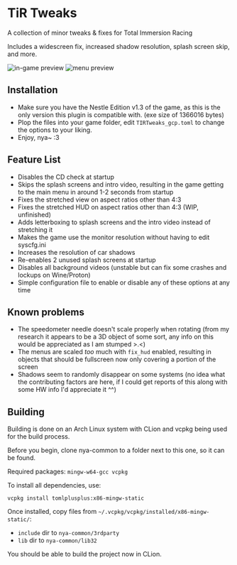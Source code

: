 # TiR Tweaks

A collection of minor tweaks & fixes for Total Immersion Racing

Includes a widescreen fix, increased shadow resolution, splash screen skip, and more.

![in-game preview](https://i.imgur.com/IRjqYRw.png)
![menu preview](https://i.imgur.com/q02pA1m.png)

## Installation

- Make sure you have the Nestle Edition v1.3 of the game, as this is the only version this plugin is compatible with. (exe size of 1366016 bytes)
- Plop the files into your game folder, edit `TIRTweaks_gcp.toml` to change the options to your liking.
- Enjoy, nya~ :3

## Feature List

- Disables the CD check at startup
- Skips the splash screens and intro video, resulting in the game getting to the main menu in around 1-2 seconds from startup
- Fixes the stretched view on aspect ratios other than 4:3
- Fixes the stretched HUD on aspect ratios other than 4:3 (WIP, unfinished)
- Adds letterboxing to splash screens and the intro video instead of stretching it
- Makes the game use the monitor resolution without having to edit syscfg.ini
- Increases the resolution of car shadows
- Re-enables 2 unused splash screens at startup
- Disables all background videos (unstable but can fix some crashes and lockups on Wine/Proton)
- Simple configuration file to enable or disable any of these options at any time

## Known problems

- The speedometer needle doesn't scale properly when rotating (from my research it appears to be a 3D object of some sort, any info on this would be appreciated as I am stumped >.<)
- The menus are scaled *too* much with `fix_hud` enabled, resulting in objects that should be fullscreen now only covering a portion of the screen
- Shadows seem to randomly disappear on some systems (no idea what the contributing factors are here, if I could get reports of this along with some HW info I'd appreciate it ^^)

## Building

Building is done on an Arch Linux system with CLion and vcpkg being used for the build process. 

Before you begin, clone nya-common to a folder next to this one, so it can be found.

Required packages: `mingw-w64-gcc vcpkg`

To install all dependencies, use:
```console
vcpkg install tomlplusplus:x86-mingw-static
```

Once installed, copy files from `~/.vcpkg/vcpkg/installed/x86-mingw-static/`:

- `include` dir to `nya-common/3rdparty`
- `lib` dir to `nya-common/lib32`

You should be able to build the project now in CLion.
